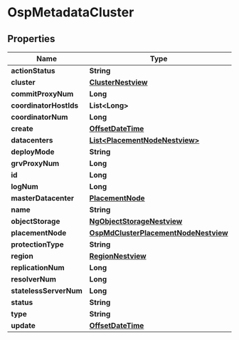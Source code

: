 # OspMetadataCluster

## Properties
Name | Type | Description | Notes
------------ | ------------- | ------------- | -------------
**actionStatus** | **String** |  |  [optional]
**cluster** | [**ClusterNestview**](ClusterNestview.md) |  |  [optional]
**commitProxyNum** | **Long** |  |  [optional]
**coordinatorHostIds** | **List&lt;Long&gt;** |  |  [optional]
**coordinatorNum** | **Long** |  |  [optional]
**create** | [**OffsetDateTime**](OffsetDateTime.md) |  |  [optional]
**datacenters** | [**List&lt;PlacementNodeNestview&gt;**](PlacementNodeNestview.md) |  |  [optional]
**deployMode** | **String** |  |  [optional]
**grvProxyNum** | **Long** |  |  [optional]
**id** | **Long** |  |  [optional]
**logNum** | **Long** |  | 
**masterDatacenter** | [**PlacementNode**](PlacementNode.md) |  |  [optional]
**name** | **String** |  |  [optional]
**objectStorage** | [**NgObjectStorageNestview**](NgObjectStorageNestview.md) |  |  [optional]
**placementNode** | [**OspMdClusterPlacementNodeNestview**](OspMdClusterPlacementNodeNestview.md) |  |  [optional]
**protectionType** | **String** |  |  [optional]
**region** | [**RegionNestview**](RegionNestview.md) |  |  [optional]
**replicationNum** | **Long** |  |  [optional]
**resolverNum** | **Long** |  |  [optional]
**statelessServerNum** | **Long** |  |  [optional]
**status** | **String** |  |  [optional]
**type** | **String** |  |  [optional]
**update** | [**OffsetDateTime**](OffsetDateTime.md) |  |  [optional]
